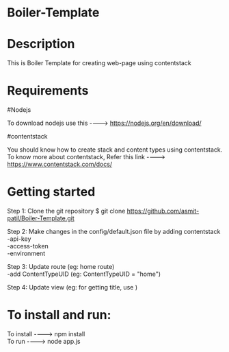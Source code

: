 # Boiler-Template

# Description

This is Boiler Template for creating web-page using contentstack

# Requirements

#Nodejs

To download nodejs use this ----> https://nodejs.org/en/download/

#contentstack

You should know how to create stack and content types using contentstack.     
To know more about contentstack, Refer this link ----> https://www.contentstack.com/docs/

# Getting started

Step 1: Clone the git repository
        $ git clone https://github.com/asmit-patil/Boiler-Template.git

Step 2: Make changes in the config/default.json file by adding contentstack   
        -api-key   
        -access-token   
        -environment    

Step 3: Update route (eg: home route)    
        -add ContentTypeUID (eg: ContentTypeUID = "home")    

Step 4: Update view (eg: for getting title, use <title>{{ entry.title }}</title>)

# To install and run:

To install ----> npm install                                                                                                                                                          
To run ----> node app.js

